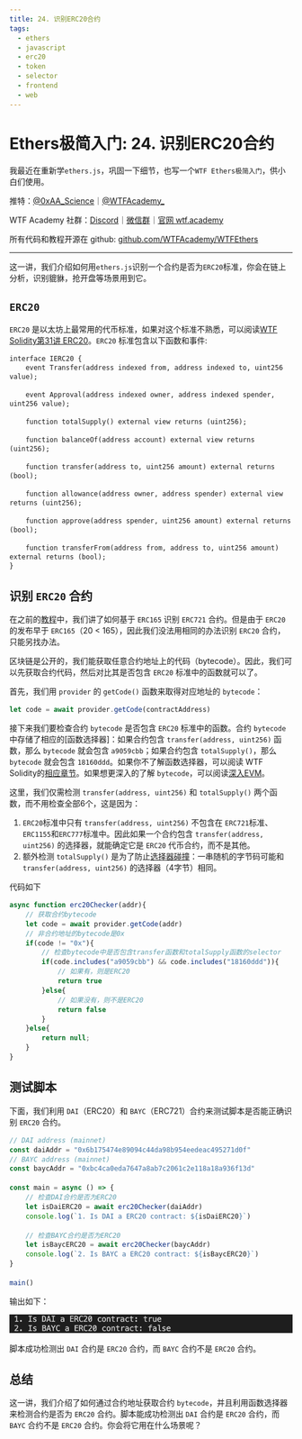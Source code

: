 ```yaml
---
title: 24. 识别ERC20合约
tags:
  - ethers
  - javascript
  - erc20
  - token
  - selector
  - frontend
  - web
---
```


# Ethers极简入门: 24. 识别ERC20合约

我最近在重新学`ethers.js`，巩固一下细节，也写一个`WTF Ethers极简入门`，供小白们使用。

推特：[@0xAA_Science](https://twitter.com/0xAA_Science)｜[@WTFAcademy_](https://twitter.com/WTFAcademy_)

WTF Academy 社群：[Discord](https://discord.gg/5akcruXrsk)｜[微信群](https://docs.google.com/forms/d/e/1FAIpQLSe4KGT8Sh6sJ7hedQRuIYirOoZK_85miz3dw7vA1-YjodgJ-A/viewform?usp=sf_link)｜[官网 wtf.academy](https://wtf.academy)

所有代码和教程开源在 github: [github.com/WTFAcademy/WTFEthers](https://github.com/WTFAcademy/WTF-Ethers)

---

这一讲，我们介绍如何用`ethers.js`识别一个合约是否为`ERC20`标准，你会在链上分析，识别貔貅，抢开盘等场景用到它。

## `ERC20`

`ERC20` 是以太坊上最常用的代币标准，如果对这个标准不熟悉，可以阅读[WTF Solidity第31讲 ERC20](https://github.com/AmazingAng/WTF-Solidity/blob/main/31_ERC20/readme.md)。`ERC20` 标准包含以下函数和事件:
```solidity
interface IERC20 {
    event Transfer(address indexed from, address indexed to, uint256 value);

    event Approval(address indexed owner, address indexed spender, uint256 value);

    function totalSupply() external view returns (uint256);

    function balanceOf(address account) external view returns (uint256);

    function transfer(address to, uint256 amount) external returns (bool);

    function allowance(address owner, address spender) external view returns (uint256);

    function approve(address spender, uint256 amount) external returns (bool);

    function transferFrom(address from, address to, uint256 amount) external returns (bool);
}
```

## 识别 `ERC20` 合约
在之前的[教程](https://github.com/WTFAcademy/WTF-Ethers/blob/main/12_ERC721Check/readme.md)中，我们讲了如何基于 `ERC165` 识别 `ERC721` 合约。但是由于 `ERC20` 的发布早于 `ERC165`（20 < 165），因此我们没法用相同的办法识别 `ERC20` 合约，只能另找办法。

区块链是公开的，我们能获取任意合约地址上的代码（bytecode）。因此，我们可以先获取合约代码，然后对比其是否包含 `ERC20` 标准中的函数就可以了。

首先，我们用 `provider` 的 `getCode()` 函数来取得对应地址的 `bytecode`：
```js
let code = await provider.getCode(contractAddress)
```

接下来我们要检查合约 `bytecode` 是否包含 `ERC20` 标准中的函数。合约 `bytecode` 中存储了相应的[函数选择器]：如果合约包含 `transfer(address, uint256)` 函数，那么 `bytecode` 就会包含 `a9059cbb`；如果合约包含 `totalSupply()`，那么 `bytecode` 就会包含 `18160ddd`。如果你不了解函数选择器，可以阅读 WTF Solidity的[相应章节](https://github.com/AmazingAng/WTF-Solidity/blob/main/29_Selector/readme.md)。如果想更深入的了解 `bytecode`，可以阅读[深入EVM](https://github.com/AmazingAng/WTFSolidity/blob/main/Topics/Translation/DiveEVM2017)。

这里，我们仅需检测  `transfer(address, uint256)` 和 `totalSupply()` 两个函数，而不用检查全部6个，这是因为：
1. `ERC20`标准中只有 `transfer(address, uint256)` 不包含在 `ERC721`标准、`ERC1155`和`ERC777`标准中。因此如果一个合约包含 `transfer(address, uint256)` 的选择器，就能确定它是 `ERC20` 代币合约，而不是其他。
2. 额外检测 `totalSupply()` 是为了防止[选择器碰撞](https://github.com/AmazingAng/WTFSolidity/blob/main/S01_ReentrancyAttack/readme.md)：一串随机的字节码可能和 `transfer(address, uint256)` 的选择器（4字节）相同。

代码如下
```js
async function erc20Checker(addr){
    // 获取合约bytecode
    let code = await provider.getCode(addr)
    // 非合约地址的bytecode是0x
    if(code != "0x"){
        // 检查bytecode中是否包含transfer函数和totalSupply函数的selector
        if(code.includes("a9059cbb") && code.includes("18160ddd")){
            // 如果有，则是ERC20
            return true
        }else{
            // 如果没有，则不是ERC20
            return false
        }
    }else{
        return null;
    }
}
```

## 测试脚本

下面，我们利用 `DAI`（ERC20）和 `BAYC`（ERC721）合约来测试脚本是否能正确识别 `ERC20` 合约。

```js
// DAI address (mainnet)
const daiAddr = "0x6b175474e89094c44da98b954eedeac495271d0f"
// BAYC address (mainnet)
const baycAddr = "0xbc4ca0eda7647a8ab7c2061c2e118a18a936f13d"

const main = async () => {
    // 检查DAI合约是否为ERC20
    let isDaiERC20 = await erc20Checker(daiAddr)
    console.log(`1. Is DAI a ERC20 contract: ${isDaiERC20}`)

    // 检查BAYC合约是否为ERC20
    let isBaycERC20 = await erc20Checker(baycAddr)
    console.log(`2. Is BAYC a ERC20 contract: ${isBaycERC20}`)
}

main()
```

输出如下：

![](./img/24-1.png)

脚本成功检测出 `DAI` 合约是 `ERC20` 合约，而 `BAYC` 合约不是 `ERC20` 合约。

## 总结

这一讲，我们介绍了如何通过合约地址获取合约 `bytecode`，并且利用函数选择器来检测合约是否为 `ERC20` 合约。脚本能成功检测出 `DAI` 合约是 `ERC20` 合约，而 `BAYC` 合约不是 `ERC20` 合约。你会将它用在什么场景呢？
